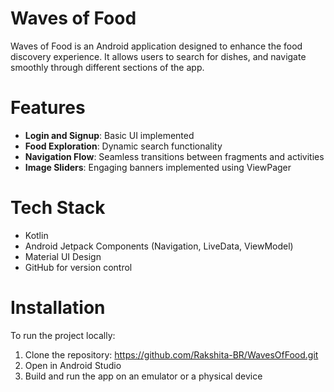 # Waves of Food  
Waves of Food is an Android application designed to enhance the food discovery experience. It allows users to search for dishes, and navigate smoothly through different sections of the app.

# Features  
- **Login and Signup**: Basic UI implemented
- **Food Exploration**: Dynamic search functionality  
- **Navigation Flow**: Seamless transitions between fragments and activities  
- **Image Sliders**: Engaging banners implemented using ViewPager   

# Tech Stack  
- Kotlin  
- Android Jetpack Components (Navigation, LiveData, ViewModel)    
- Material UI Design  
- GitHub for version control  

# Installation  
To run the project locally:  
1. Clone the repository:  https://github.com/Rakshita-BR/WavesOfFood.git
2. Open in Android Studio  
3. Build and run the app on an emulator or a physical device 
